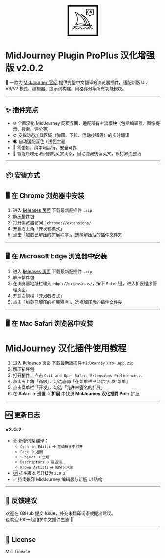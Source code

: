 <p align="center">
  <img src="https://github.com/cwser/midjourney-chinese-plugin/blob/main/iocn/icon.svg?raw=true" width="100" alt="插件图标">
</p>

# MidJourney Plugin ProPlus 汉化增强版 v2.0.2

📌 一款为 [MidJourney 官网](https://www.midjourney.com/) 提供完整中文翻译的浏览器插件，适配新版 UI、V6/V7 模式、编辑器、提示词构建、风格评分等所有功能模块。

---

## ✨ 插件亮点

- 🌐 全面汉化 MidJourney 网页界面，适配所有主流模块（包括编辑器、图像提示、搜索、评分等）
- ⚙️ 支持动态加载区域（弹窗、下拉、浮动按钮等）的实时翻译
- 🌒 自动适配深色 / 浅色主题
- 📁 零依赖，纯本地运行，安全可靠
- 🧹 智能处理无法识别的英文词条，自动隐藏残留英文，保持界面整洁

---

## 📦 安装方式

## 🖥 **在 Chrome 浏览器中安装**

1. 进入 [Releases 页面](https://github.com/cwser/midjourney-chinese-plugin/releases) 下载最新版插件 `.zip`
2. 解压插件包
3. 打开浏览器访问：`chrome://extensions/`
4. 开启右上角「开发者模式」
5. 点击「加载已解压的扩展程序」，选择解压后的插件文件夹

---

## 🖥 **在 Microsoft Edge 浏览器中安装**

1. 进入 [Releases 页面](https://github.com/cwser/midjourney-chinese-plugin/releases) 下载最新版插件 `.zip`
2. 解压插件包
3. 在浏览器地址栏输入 `edge://extensions/`，按下 `Enter` 键，进入扩展程序管理页面。
4. 开启左侧栏「开发者模式」
5. 点击「加载已解压的扩展程序」，选择解压后的插件文件夹

---

## 🖥 **在 Mac Safari 浏览器中安装**

# MidJourney 汉化插件使用教程

1. 进入 [Releases 页面](https://github.com/cwser/midjourney-chinese-plugin/releases) 下载最新版插件 `MidJourney.Pro+.app.zip`  
2. 解压插件包  
3. 打开插件，点击 `Quit and Open Safari Extensions Preferences..`
4. 点击右上角「高级」，勾选底部「在菜单栏中显示“开发”菜单」  
5. 点击菜单栏「开发」，勾选「允许未签名的扩展」  
6. 在 **Safari → 设置 → 扩展** 中找到 **MidJourney 汉化插件 Pro+** 扩展

---

## 🆕 更新日志

### v2.0.2

- 🈴 新增词条翻译：
  - `Open in Editor` → `在编辑器中打开`
  - `Back` → `返回`
  - `Subject` → `主题`
  - `Descriptors` → `描述词`
  - `Known Artists` → `知名艺术家`
- 🆙 插件版本号升级为 `2.0.2`
- ✅ 持续兼容 MidJourney 编辑器与新版 UI 结构

---

## 💬 反馈建议

欢迎在 GitHub 提交 Issue，补充未翻译词条或提出建议。  
也欢迎 PR 一起维护中文插件生态 🌱

---

## 🪪 License

MIT License
